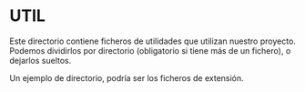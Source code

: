 # UTIL

Este directorio contiene ficheros de utilidades que utilizan nuestro proyecto.
Podemos dividirlos por directorio (obligatorio si tiene más de un fichero), o dejarlos sueltos.

Un ejemplo de directorio, podría ser los ficheros de extensión.